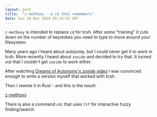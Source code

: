 ```yaml
---
layout: post
title:  "z-methoxy - a cd that remembers"
date: Sun 29 Dec 2024 05:14:52 GMT
---
```


`z-methoxy` is intended to replace `cd` for tcsh.
After some "training" it cuts down on the number of keystokes
you need to type to move around your filesystem.

Many years ago I heard about autojump, but I could never get it
to work in tcsh. More recently I heard about `zoxide` and decided
to try that. It turned out that I couldn't get `zoxide` to work either.

After watching [Dreams of Autonomy's zoxide video](https://www.youtube.com/watch?v=aghxkpyRVDY&pp=ygUGem94aWRl)
I was convinced enough to write a version myself that worked with tcsh.

Then I rewote it in Rust - and this is the result:

[z-methoxy](https://github.com/pemsley/z-methoxy)

There is also a command `cdi` that uses `fzf` for interactive fuzzy finding/search.


